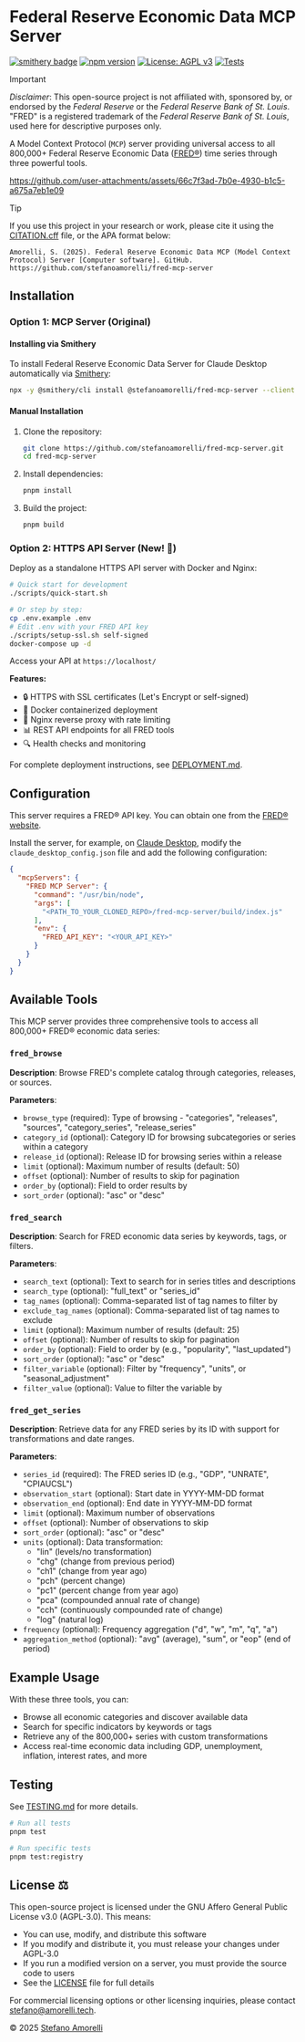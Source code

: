 # Federal Reserve Economic Data MCP Server

[![smithery badge](https://smithery.ai/badge/@stefanoamorelli/fred-mcp-server)](https://smithery.ai/server/@stefanoamorelli/fred-mcp-server)
[![npm version](https://img.shields.io/npm/v/fred-mcp-server.svg)](https://www.npmjs.com/package/fred-mcp-server)
[![License: AGPL v3](https://img.shields.io/badge/License-AGPL%20v3-blue.svg)](https://www.gnu.org/licenses/agpl-3.0)
[![Tests](https://github.com/stefanoamorelli/fred-mcp-server/actions/workflows/test.yml/badge.svg)](https://github.com/stefanoamorelli/fred-mcp-server/actions/workflows/test.yml)

> [!IMPORTANT]
> *Disclaimer*: This open-source project is not affiliated with, sponsored by, or endorsed by the *Federal Reserve* or the *Federal Reserve Bank of St. Louis*. "FRED" is a registered trademark of the *Federal Reserve Bank of St. Louis*, used here for descriptive purposes only.

A Model Context Protocol (`MCP`) server providing universal access to all 800,000+ Federal Reserve Economic Data ([FRED®](https://fred.stlouisfed.org/)) time series through three powerful tools.

https://github.com/user-attachments/assets/66c7f3ad-7b0e-4930-b1c5-a675a7eb1e09

> [!TIP]
> If you use this project in your research or work, please cite it using the [CITATION.cff](CITATION.cff) file, or the APA format below:

`Amorelli, S. (2025). Federal Reserve Economic Data MCP (Model Context Protocol) Server [Computer software]. GitHub. https://github.com/stefanoamorelli/fred-mcp-server`


## Installation

### Option 1: MCP Server (Original)

#### Installing via Smithery

To install Federal Reserve Economic Data Server for Claude Desktop automatically via [Smithery](https://smithery.ai/server/@stefanoamorelli/fred-mcp-server):

```bash
npx -y @smithery/cli install @stefanoamorelli/fred-mcp-server --client claude
```

#### Manual Installation

1.  Clone the repository:
    ```bash
    git clone https://github.com/stefanoamorelli/fred-mcp-server.git
    cd fred-mcp-server
    ```
2.  Install dependencies:
    ```bash
    pnpm install
    ```
3.  Build the project:
    ```bash
    pnpm build
    ```

### Option 2: HTTPS API Server (New! 🚀)

Deploy as a standalone HTTPS API server with Docker and Nginx:

```bash
# Quick start for development
./scripts/quick-start.sh

# Or step by step:
cp .env.example .env
# Edit .env with your FRED API key
./scripts/setup-ssl.sh self-signed
docker-compose up -d
```

Access your API at `https://localhost/`

**Features:**
- 🔒 HTTPS with SSL certificates (Let's Encrypt or self-signed)
- 🐳 Docker containerized deployment
- 🔄 Nginx reverse proxy with rate limiting
- 📊 REST API endpoints for all FRED tools
- 🔍 Health checks and monitoring

For complete deployment instructions, see [DEPLOYMENT.md](DEPLOYMENT.md).

## Configuration

This server requires a FRED® API key. You can obtain one from the [FRED® website](https://fred.stlouisfed.org/docs/api/api_key.html).

Install the server, for example, on [Claude Desktop](https://claude.ai/download), modify the `claude_desktop_config.json` file and add the following configuration:

```json
{
  "mcpServers": {
    "FRED MCP Server": {
      "command": "/usr/bin/node",
      "args": [
        "<PATH_TO_YOUR_CLONED_REPO>/fred-mcp-server/build/index.js"
      ],
      "env": {
        "FRED_API_KEY": "<YOUR_API_KEY>"
      }
    }
  }
}
```

## Available Tools

This MCP server provides three comprehensive tools to access all 800,000+ FRED® economic data series:

### `fred_browse`

**Description**: Browse FRED's complete catalog through categories, releases, or sources.

**Parameters**:
* `browse_type` (required): Type of browsing - "categories", "releases", "sources", "category_series", "release_series"
* `category_id` (optional): Category ID for browsing subcategories or series within a category
* `release_id` (optional): Release ID for browsing series within a release
* `limit` (optional): Maximum number of results (default: 50)
* `offset` (optional): Number of results to skip for pagination
* `order_by` (optional): Field to order results by
* `sort_order` (optional): "asc" or "desc"

### `fred_search`

**Description**: Search for FRED economic data series by keywords, tags, or filters.

**Parameters**:
* `search_text` (optional): Text to search for in series titles and descriptions
* `search_type` (optional): "full_text" or "series_id"
* `tag_names` (optional): Comma-separated list of tag names to filter by
* `exclude_tag_names` (optional): Comma-separated list of tag names to exclude
* `limit` (optional): Maximum number of results (default: 25)
* `offset` (optional): Number of results to skip for pagination
* `order_by` (optional): Field to order by (e.g., "popularity", "last_updated")
* `sort_order` (optional): "asc" or "desc"
* `filter_variable` (optional): Filter by "frequency", "units", or "seasonal_adjustment"
* `filter_value` (optional): Value to filter the variable by

### `fred_get_series`

**Description**: Retrieve data for any FRED series by its ID with support for transformations and date ranges.

**Parameters**:
* `series_id` (required): The FRED series ID (e.g., "GDP", "UNRATE", "CPIAUCSL")
* `observation_start` (optional): Start date in YYYY-MM-DD format
* `observation_end` (optional): End date in YYYY-MM-DD format
* `limit` (optional): Maximum number of observations
* `offset` (optional): Number of observations to skip
* `sort_order` (optional): "asc" or "desc"
* `units` (optional): Data transformation:
  - "lin" (levels/no transformation)
  - "chg" (change from previous period)
  - "ch1" (change from year ago)
  - "pch" (percent change)
  - "pc1" (percent change from year ago)
  - "pca" (compounded annual rate of change)
  - "cch" (continuously compounded rate of change)
  - "log" (natural log)
* `frequency` (optional): Frequency aggregation ("d", "w", "m", "q", "a")
* `aggregation_method` (optional): "avg" (average), "sum", or "eop" (end of period)

## Example Usage

With these three tools, you can:
- Browse all economic categories and discover available data
- Search for specific indicators by keywords or tags
- Retrieve any of the 800,000+ series with custom transformations
- Access real-time economic data including GDP, unemployment, inflation, interest rates, and more

## Testing

See [TESTING.md](./TESTING.md) for more details.

```bash
# Run all tests
pnpm test

# Run specific tests
pnpm test:registry
```

## License ⚖️

This open-source project is licensed under the GNU Affero General Public License v3.0 (AGPL-3.0). This means:

- You can use, modify, and distribute this software
- If you modify and distribute it, you must release your changes under AGPL-3.0
- If you run a modified version on a server, you must provide the source code to users
- See the [LICENSE](LICENSE) file for full details

For commercial licensing options or other licensing inquiries, please contact [stefano@amorelli.tech](mailto:stefano@amorelli.tech).

© 2025 [Stefano Amorelli](https://amorelli.tech)
